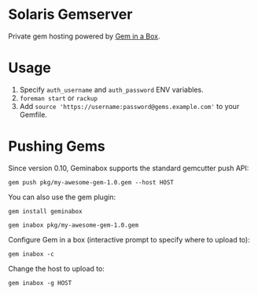# Solaris Gemserver

Private gem hosting powered by [Gem in a Box](https://github.com/geminabox/geminabox).

# Usage

1. Specify ``auth_username`` and ``auth_password`` ENV variables.
2. ``foreman start`` or ``rackup``
3. Add ``source 'https://username:password@gems.example.com'`` to your Gemfile.

# Pushing Gems

Since version 0.10, Geminabox supports the standard gemcutter push API:

    gem push pkg/my-awesome-gem-1.0.gem --host HOST

You can also use the gem plugin:

    gem install geminabox

    gem inabox pkg/my-awesome-gem-1.0.gem

Configure Gem in a box (interactive prompt to specify where to upload to):

    gem inabox -c

Change the host to upload to:

    gem inabox -g HOST
